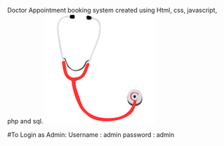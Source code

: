 Doctor Appointment booking system created using Html, css, javascript, php and sql.
![Alt text](logo.png)

#To Login as Admin:
Username : admin
password : admin

